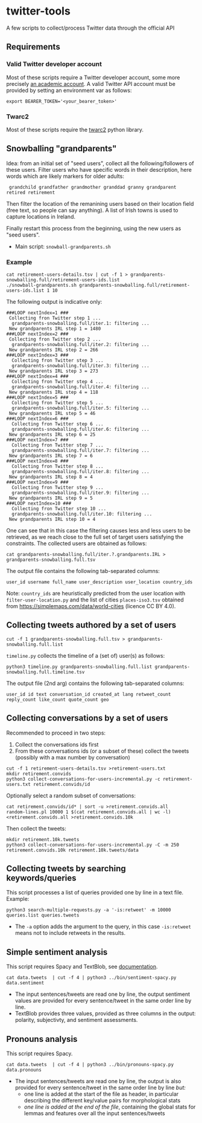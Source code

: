 # twitter-tools
A few scripts to collect/process Twitter data through the official API

## Requirements

### Valid Twitter developer account

Most of these scripts require a Twitter developer account, some more precisely [an academic account](https://developer.twitter.com/en/products/twitter-api/academic-research).  A valid Twitter API account must be provided by setting an environment var as follows:

```
export BEARER_TOKEN='<your_bearer_token>'
```

### Twarc2 

Most of these scripts require the [twarc2](https://twarc-project.readthedocs.io/en/latest/twarc2_en_us/) python library.


## Snowballing "grandparents"

Idea: from an initial set of "seed users", collect all the following/followers of these users. Filter users who have specific words in their description, here words which are likely markers for older adults:

```
 grandchild grandfather grandmother granddad granny grandparent retired retirement
```

Then filter the location of the remanining users based on their location field (free text, so people can say anything). A list of Irish towns is used to capture locations in Ireland.

Finally restart this process from the beginning, using the new users as "seed users".

- Main script: `snowball-grandparents.sh`


### Example



```
cat retirement-users-details.tsv | cut -f 1 > grandparents-snowballing.full/retirement-users-ids.list
./snowball-grandparents.sh grandparents-snowballing.full/retirement-users-ids.list 1 10
```

The following output is indicative only:

```
###LOOP nextIndex=1 ###
 Collecting fron Twitter step 1 ...
  grandparents-snowballing.full/iter.1: filtering ...
 New grandparents IRL step 1 = 1480
###LOOP nextIndex=2 ###
 Collecting fron Twitter step 2 ...
  grandparents-snowballing.full/iter.2: filtering ...
 New grandparents IRL step 2 = 266
###LOOP nextIndex=3 ###
  Collecting fron Twitter step 3 ...
  grandparents-snowballing.full/iter.3: filtering ...
 New grandparents IRL step 3 = 273
###LOOP nextIndex=4 ###
  Collecting fron Twitter step 4 ...
  grandparents-snowballing.full/iter.4: filtering ...
 New grandparents IRL step 4 = 118
###LOOP nextIndex=5 ###
  Collecting fron Twitter step 5 ...
  grandparents-snowballing.full/iter.5: filtering ...
 New grandparents IRL step 5 = 46
###LOOP nextIndex=6 ###
  Collecting fron Twitter step 6 ...
  grandparents-snowballing.full/iter.6: filtering ...
 New grandparents IRL step 6 = 25
###LOOP nextIndex=7 ###
  Collecting fron Twitter step 7 ...
  grandparents-snowballing.full/iter.7: filtering ...
 New grandparents IRL step 7 = 6
###LOOP nextIndex=8 ###
  Collecting fron Twitter step 8 ...
  grandparents-snowballing.full/iter.8: filtering ...
 New grandparents IRL step 8 = 4
###LOOP nextIndex=9 ###
  Collecting fron Twitter step 9 ...
  grandparents-snowballing.full/iter.9: filtering ...
 New grandparents IRL step 9 = 5
###LOOP nextIndex=10 ###
  Collecting fron Twitter step 10 ...
  grandparents-snowballing.full/iter.10: filtering ...
 New grandparents IRL step 10 = 4
```

One can see that in this case the filtering causes less and less users to be retrieved, as we reach close to the full set of target users satisfying the constraints. The collected users are obtained as follows:

```
cat grandparents-snowballing.full/iter.?.grandparents.IRL > grandparents-snowballing.full.tsv
```

The output file contains the following tab-separated columns:     

```
user_id username full_name user_description user_location country_ids
```

Note: `country_ids` are heuristically predicted from the user location with `filter-user-location.py` and the list of cities `places-iso3.tsv` obtained from https://simplemaps.com/data/world-cities (licence CC BY 4.0).


## Collecting tweets authored by a set of users



```
cut -f 1 grandparents-snowballing.full.tsv > grandparents-snowballing.full.list
```

`timeline.py` collects the timeline of a (set of) user(s) as follows:

```
python3 timeline.py grandparents-snowballing.full.list grandparents-snowballing.full.timeline.tsv
```

The output file (2nd arg) contains the following tab-separated columns:     

```
user_id id text conversation_id created_at lang retweet_count reply_count like_count quote_count geo
```


## Collecting conversations by a set of users

Recommended to proceed in two steps:

1. Collect the conversations ids first
2. From these conversations ids (or a subset of these) collect the tweets (possibly with a max number by conversation)

```
cut -f 1 retirement-users-details.tsv >retirement-users.txt
mkdir retirement.convids
python3 collect-conversations-for-users-incremental.py -c retirement-users.txt retirement.convids/id
```
Optionally select a random subset of conversations:

```
cat retirement.convids/id* | sort -u >retirement.convids.all
random-lines.pl 10000 1 $(cat retirement.convids.all | wc -l) <retirement.convids.all >retirement.convids.10k
```

Then collect the tweets:

```
mkdir retirement.10k.tweets
python3 collect-conversations-for-users-incremental.py -C -m 250 retirement.convids.10k retirement.10k.tweets/data
```



## Collecting tweets by searching keywords/queries

This script processes a list of queries provided one by line in a text file. Example:

```
python3 search-multiple-requests.py -a '-is:retweet' -m 10000 queries.list queries.tweets
```

- The `-a` option adds the argument to the query, in this case `-is:retweet` means not to include retweets in the results.


## Simple sentiment analysis

This script requires Spacy and TextBlob, see [documentation](https://spacy.io/universe/project/spacy-textblob).

```
cat data.tweets  | cut -f 4 | python3 ../bin/sentiment-spacy.py data.sentiment 
```

* The input sentences/tweets are read one by line, the output sentiment values are provided for every sentence/tweet in the same order line by line.
* TextBlob provides three values, provided as three columns in the output: polarity, subjectivty, and sentiment assessments.


## Pronouns analysis

This script requires Spacy. 

```
cat data.tweets  | cut -f 4 | python3 ../bin/pronouns-spacy.py data.pronouns
```

* The input sentences/tweets are read one by line, the output is also provided for every sentence/tweet in the same order line by line *but:*
    * one line is added at the start of the file as header, in particular describing the different key/value pairs for morphological stats
    * *one line is added at the end of the file*, containing the global stats for lemmas and features over all the input sentences/tweets


